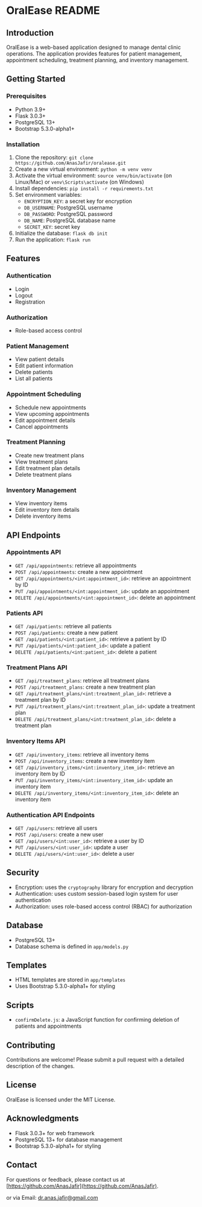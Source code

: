 **OralEase README**
======================

**Introduction**
---------------

OralEase is a web-based application designed to manage dental clinic operations. The application provides features for patient management, appointment scheduling, treatment planning, and inventory management.

**Getting Started**
-------------------

### Prerequisites

* Python 3.9+
* Flask 3.0.3+
* PostgreSQL 13+
* Bootstrap 5.3.0-alpha1+

### Installation

1. Clone the repository: `git clone https://github.com/AnasJafir/oralease.git`
2. Create a new virtual environment: `python -m venv venv`
3. Activate the virtual environment: `source venv/bin/activate` (on Linux/Mac) or `venv\Scripts\activate` (on Windows)
4. Install dependencies: `pip install -r requirements.txt`
5. Set environment variables:
	* `ENCRYPTION_KEY`: a secret key for encryption
	* `DB_USERNAME`: PostgreSQL username
	* `DB_PASSWORD`: PostgreSQL password
	* `DB_NAME`: PostgreSQL database name
    * `SECRET_KEY`: secret key
6. Initialize the database: `flask db init`
7. Run the application: `flask run`

**Features**
------------

### Authentication

* Login
* Logout
* Registration

### Authorization

* Role-based access control


### Patient Management

* View patient details
* Edit patient information
* Delete patients
* List all patients

### Appointment Scheduling

* Schedule new appointments
* View upcoming appointments
* Edit appointment details
* Cancel appointments

### Treatment Planning

* Create new treatment plans
* View treatment plans
* Edit treatment plan details
* Delete treatment plans

### Inventory Management

* View inventory items
* Edit inventory item details
* Delete inventory items

**API Endpoints**
-----------------

### Appointments API

* `GET /api/appointments`: retrieve all appointments
* `POST /api/appointments`: create a new appointment
* `GET /api/appointments/<int:appointment_id>`: retrieve an appointment by ID
* `PUT /api/appointments/<int:appointment_id>`: update an appointment
* `DELETE /api/appointments/<int:appointment_id>`: delete an appointment

### Patients API

* `GET /api/patients`: retrieve all patients
* `POST /api/patients`: create a new patient
* `GET /api/patients/<int:patient_id>`: retrieve a patient by ID
* `PUT /api/patients/<int:patient_id>`: update a patient
* `DELETE /api/patients/<int:patient_id>`: delete a patient

### Treatment Plans API

* `GET /api/treatment_plans`: retrieve all treatment plans
* `POST /api/treatment_plans`: create a new treatment plan
* `GET /api/treatment_plans/<int:treatment_plan_id>`: retrieve a treatment plan by ID
* `PUT /api/treatment_plans/<int:treatment_plan_id>`: update a treatment plan
* `DELETE /api/treatment_plans/<int:treatment_plan_id>`: delete a treatment plan

### Inventory Items API

* `GET /api/inventory_items`: retrieve all inventory items
* `POST /api/inventory_items`: create a new inventory item
* `GET /api/inventory_items/<int:inventory_item_id>`: retrieve an inventory item by ID
* `PUT /api/inventory_items/<int:inventory_item_id>`: update an inventory item
* `DELETE /api/inventory_items/<int:inventory_item_id>`: delete an inventory item

### Authentication API Endpoints

* `GET /api/users`: retrieve all users
* `POST /api/users`: create a new user
* `GET /api/users/<int:user_id>`: retrieve a user by ID
* `PUT /api/users/<int:user_id>`: update a user
* `DELETE /api/users/<int:user_id>`: delete a user


**Security**
------------

* Encryption: uses the `cryptography` library for encryption and decryption
* Authentication: uses custom session-based login system for user authentication
* Authorization: uses role-based access control (RBAC) for authorization

**Database**
------------

* PostgreSQL 13+
* Database schema is defined in `app/models.py`

**Templates**
-------------

* HTML templates are stored in `app/templates`
* Uses Bootstrap 5.3.0-alpha1+ for styling

**Scripts**
------------

* `confirmDelete.js`: a JavaScript function for confirming deletion of patients and appointments

**Contributing**
---------------

Contributions are welcome! Please submit a pull request with a detailed description of the changes.

**License**
----------

OralEase is licensed under the MIT License.

**Acknowledgments**
------------------

* Flask 3.0.3+ for web framework
* PostgreSQL 13+ for database management
* Bootstrap 5.3.0-alpha1+ for styling

**Contact**
----------

For questions or feedback, please contact us at [https://github.com/AnasJafir](https://github.com/AnasJafir).

or via Email: dr.anas.jafir@gmail.com
